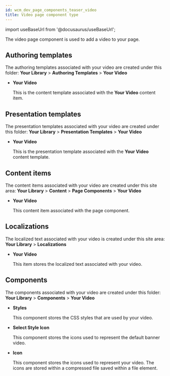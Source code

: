 ```yaml
---
id: wcm_dev_page_components_teaser_video
title: Video page component type
---
```

import useBaseUrl from '@docusaurus/useBaseUrl';



The video page component is used to add a video to your page.

## Authoring templates

The authoring templates associated with your video are created under this folder: **Your Library** \> **Authoring Templates** \> **Your Video**

-   **Your Video**

    This is the content template associated with the **Your Video** content item.


## Presentation templates

The presentation templates associated with your video are created under this folder: **Your Library** \> **Presentation Templates** \> **Your Video**

-   **Your Video**

    This is the presentation template associated with the **Your Video** content template.


## Content items

The content items associated with your video are created under this site area: **Your Library** \> **Content** \> **Page Components** \> **Your Video**

-   **Your Video**

    This content item associated with the page component.


## Localizations

The localized text associated with your video is created under this site area: **Your Library** \> **Localizations**

-   **Your Video**

    This item stores the localized text associated with your video.


## Components

The components associated with your video are created under this folder: **Your Library** \> **Components** \> **Your Video**

-   **Styles**

    This component stores the CSS styles that are used by your video.

-   **Select Style Icon**

    This component stores the icons used to represent the default banner video.

-   **Icon**

    This component stores the icons used to represent your video. The icons are stored within a compressed file saved within a file element.


